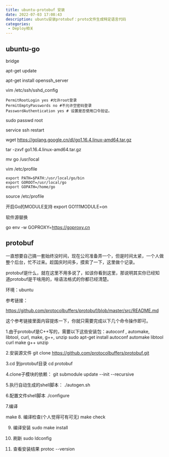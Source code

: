 ```yaml
---
title: ubuntu-protobuf 安装
date: 2022-07-03 17:08:43
description: ubuntu安装protobuf：proto文件生成特定语言代码
categories: 
 - Deploy相关
---
```


## ubuntu-go
bridge

apt-get update

apt-get install openssh_server

vim /etc/ssh/sshd_config

```
PermitRootLogin yes #允许root登录
PermitEmptyPasswords no #不允许空密码登录
PasswordAuthentication yes # 设置是否使用口令验证。

```

sudo passwd root

service ssh restart

wget https://golang.google.cn/dl/go1.16.4.linux-amd64.tar.gz

tar -zxvf go1.16.4.linux-amd64.tar.gz

mv go /usr/local

vim /etc/profile

```
export PATH=$PATH:/usr/local/go/bin
export GOROOT=/usr/local/go
export GOPATH=/home/go
```

source /etc/profile

开启Go的MODULE支持
export GO111MODULE=on

软件源替换
<!-- export GOPROXY=https://goproxy.cn,direct -->
go env -w GOPROXY=https://goproxy.cn

## protobuf
一直想要自己搞一套始终没时间，现在公司准备弄一个，但是时间太紧，一个人做整个后台，忙不过来。趁国庆时间多，摸索了一下，这里做个记录。

protobuf是什么，就在这里不用多说了，如该你看到这里，那说明其实你已经知道protobuf是干啥用的，啥语法格式的你都已经清楚。

环境：ubuntu

参考链接：

https://github.com/protocolbuffers/protobuf/blob/master/src/README.md

这个参考链接里面内容提炼一下，你就只需要完成以下几个命令操作即可。

1.由于protobuf是C++写的，需要以下这些安装包：autoconf , automake,  libtool,  curl,   make,   g++,  unzip
sudo apt-get install autoconf automake libtool curl make g++ unzip

2.安装源文件
git clone https://github.com/protocolbuffers/protobuf.git

3.cd 到protobuf目录
cd protobuf

4.clone子模块的依赖：
git submodule update --init --recursive

5.执行自动生成的shell脚本：
./autogen.sh

6.配置文件shell脚本
./configure

7.编译

make
8. 编译检查(个人觉得可有可无)
make check

9. 编译安装
sudo make install

10. 刷新
sudo ldconfig

11. 查看安装结果
protoc --version
 